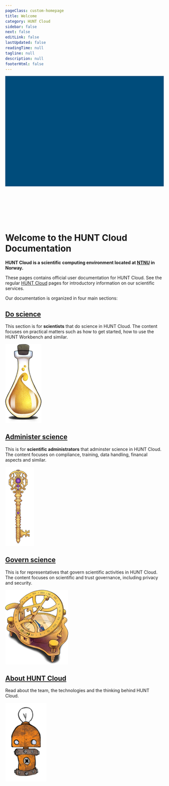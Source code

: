 ```yaml
---
pageClass: custom-homepage
title: Welcome
category: HUNT Cloud
sidebar: false
next: false
editLink: false
lastUpdated: false
readingTime: null
tagline: null
description: null
footerHtml: false
---
```


<script setup>

</script>

<div class="hc-container">
  <div class="hc-header">
    <div class="hc-header-img"></div>
  </div>

  <div class="hc-row">
    <div class="hc-column">
      <VuetifyButton id="btn1" class="hc-btn" color="success" label="Do science" href="/getting-started/" block />
    </div>
    <div class="hc-column">
      <VuetifyButton id="btn2" class="hc-btn" color="primary" label="Administer science" href="/coordination/" block />
    </div>
    <div class="hc-column">
      <VuetifyButton id="btn3" class="hc-btn" color="blue-grey" label="Scientific suite" href="/governance/" block />
    </div>
  </div>

</div>

<style scoped>

.theme-default-content {
  max-width: none !important;
  padding: 0 !important;
}

.hc-header {
  width: 100vw;
  max-width: 100%;
  margin-bottom: 64px;
}

.hc-header-img {
  background-image: url("https://assets.hdc.ntnu.no/assets/artworks/hunt-cloud_explore_medium.jpg");
  background-position: 50% 72%;
  //background-attachment: fixed;
  background-repeat: no-repeat;
  background-size: cover;
  background-color: #004c7b;
  width: 100vw;
  max-width: 100%;
  height: 350px;
  object-fit: fill;
  margin: 0 auto !important;
}

.hc-btn {
  display: flex;
  justify-content: center;
  align-items: center;
  margin-left: 20px;
  margin-right: 20px;
}

.hc-row {
  max-width: 960px;
  margin: 0 auto !important;
}

.hc-column {
  float: left;
  width: 70%;
  min-height: 50px;
  padding-bottom: 32px;
  margin-left: 10px;
  margin-right: 10px;
}

@media (min-width: 720px) {

  .hc-column {
    width: 33%;
    margin-left: 0;
    margin-right: 0;
  }

}

</style>






# Welcome to the HUNT Cloud Documentation

**HUNT Cloud is a scientific computing environment located at [NTNU](https://www.ntnu.edu/) in Norway.**

These pages contains official user documentation for HUNT Cloud. See the regular [HUNT Cloud](https://www.ntnu.edu/mh/huntcloud) pages for introductory information on our scientific services.

Our documentation is organized in four main sections:

## [Do science](/do-science)

This section is for **scientists** that do science in HUNT Cloud. The content focuses on practical matters such as how to get started, how to use the HUNT Workbench and similar.

![Knowledge](./images/hunt-cloud_bottle-of-knowledge_200px.png)

## [Administer science](/administer-science)

This is for **scientific administrators** that adminster science in HUNT Cloud. The content focuses on compliance, training, data handling, financal aspects and similar.

![Custom keys](./images/hunt-cloud_the-keymakers_200px.jpg)


## [Govern science](/govern-science)

This is for representatives that govern scientific activities in HUNT Cloud. The content focuses on scientific and trust governance, including privacy and security.

![Strategic compass](./images/hunt-cloud_strategic-compass_200px.png)

## [About HUNT Cloud](/about)

Read about the team, the technologies and the thinking behind HUNT Cloud.

![Mascot](./images/hunt-cloud_mascot_test1_200px.png)



